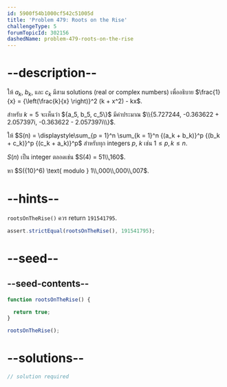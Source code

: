 ```yaml
---
id: 5900f54b1000cf542c51005d
title: 'Problem 479: Roots on the Rise'
challengeType: 5
forumTopicId: 302156
dashedName: problem-479-roots-on-the-rise
---
```


# --description--

ให้ $a_k$, $b_k$, และ $c_k$ มีสาม solutions (real or complex numbers) เพื่ออธิบาย $\frac{1}{x} = {\left(\frac{k}{x} \right)}^2 (k + x^2) - kx$.

สำหรับ $k = 5$ จะเห็นว่า  $\{a_5, b_5, c_5\\}$ มีค่าประมาณ $\\{5.727244, -0.363622 + 2.057397i, -0.363622 - 2.057397i\\}$.

ให้ $S(n) = \displaystyle\sum_{p = 1}^n \sum_{k = 1}^n {(a_k + b_k)}^p {(b_k + c_k)}^p {(c_k + a_k)}^p$ สำหรับทุก integers $p$, $k$ เช่น $1 ≤ p, k ≤ n$.

$S(n)$ เป็น integer ตลอดเช่น $S(4) = 51\\,160$.

หา $S({10}^6) \text{ modulo } 1\\,000\\,000\\,007$.

# --hints--

`rootsOnTheRise()` ควร return `191541795`.

```js
assert.strictEqual(rootsOnTheRise(), 191541795);
```

# --seed--

## --seed-contents--

```js
function rootsOnTheRise() {

  return true;
}

rootsOnTheRise();
```

# --solutions--

```js
// solution required
```
